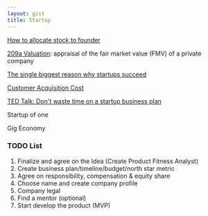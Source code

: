 ```yaml
---
layout: gist
title: Startup
---
```


[How to allocate stock to founder](https://www.cooleygo.com/how-to-allocate-stock-to-founders-early-team-members/)

[209a Valuation](https://carta.com/blog/what-is-a-409a-valuation/): appraisal of the fair market value (FMV) of a private company

[The single biggest reason why startups succeed](https://www.youtube.com/watch?v=bNpx7gpSqbY)

[Customer Acquisition Cost](https://neilpatel.com/blog/customer-acquisition-cost/)

[TED Talk:  Don't waste time on  a startup business plan](https://www.forbes.com/sites/allbusiness/2018/09/17/dont-waste-time-on-a-startup-business-plan-do-these-5-things-instead/#7ae3cb6d37a6)

Startup of one

Gig Economy

### TODO List

1. Finalize and agree on the Idea (Create Product Fitness Analyst) 
2. Create business plan/timeline/budget/north star metric 
3. Agree on responsibility, compensation & equity share 
4. Choose name and create company profile 
5. Company legal 
6. Find a mentor (optional) 
7. Start develop the product (MVP)
